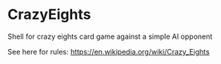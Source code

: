 # CrazyEights
Shell for crazy eights card game against a simple AI opponent

See here for rules: https://en.wikipedia.org/wiki/Crazy_Eights
